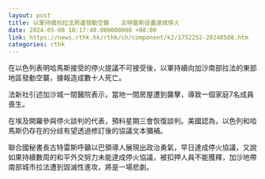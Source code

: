 ```yaml
---
layout: post
title: 以軍持續向拉法周邊發動空襲　　古特雷斯促盡達成停火
date: 2024-05-08 10:17:40.000000000 +08:00
link: https://news.rthk.hk/rthk/ch/component/k2/1752252-20240508.htm
categories: rthk
---
```


在以色列表明哈馬斯接受的停火提議不可接受後，以軍持續向加沙南部拉法的東部地區發動空襲，據報造成數十人死亡。

法新社引述加沙城一間醫院表示，當地一間房屋遭到襲擊，導致一個家庭7名成員喪生。

在埃及開羅參與停火談判的代表，預料星期三會恢復談判。美國認為，以色列和哈馬斯仍存在的分歧有望透過修訂後的協議文本彌補。

聯合國秘書長古特雷斯呼籲以巴領導人展現出政治勇氣，早日達成停火協議，又說如果持續數周的和平外交努力未能達成停火協議，被扣押人員不能獲釋，加沙地帶南部城市拉法遭到毀滅性進攻，將是一場悲劇。
